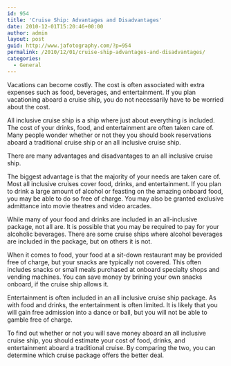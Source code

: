 ```yaml
---
id: 954
title: 'Cruise Ship: Advantages and Disadvantages'
date: 2010-12-01T15:20:46+00:00
author: admin
layout: post
guid: http://www.jafotography.com/?p=954
permalink: /2010/12/01/cruise-ship-advantages-and-disadvantages/
categories:
  - General
---
```

Vacations can become costly. The cost is often associated with extra expenses such as food, beverages, and entertainment. If you plan vacationing aboard a cruise ship, you do not necessarily have to be worried about the cost. 

All inclusive cruise ship is a ship where just about everything is included. The cost of your drinks, food, and entertainment are often taken care of. Many people wonder whether or not they you should book reservations aboard a traditional cruise ship or an all inclusive cruise ship.

There are many advantages and disadvantages to an all inclusive cruise ship. 

The biggest advantage is that the majority of your needs are taken care of. Most all inclusive cruises cover food, drinks, and entertainment. If you plan to drink a large amount of alcohol or feasting on the amazing onboard food, you may be able to do so free of charge. You may also be granted exclusive admittance into movie theatres and video arcades. 

While many of your food and drinks are included in an all-inclusive package, not all are. It is possible that you may be required to pay for your alcoholic beverages. There are some cruise ships where alcohol beverages are included in the package, but on others it is not.

When it comes to food, your food at a sit-down restaurant may be provided free of charge, but your snacks are typically not covered. This often includes snacks or small meals purchased at onboard specialty shops and vending machines. You can save money by brining your own snacks onboard, if the cruise ship allows it. 

Entertainment is often included in an all inclusive cruise ship package. As with food and drinks, the entertainment is often limited. It is likely that you will gain free admission into a dance or ball, but you will not be able to gamble free of charge. 

To find out whether or not you will save money aboard an all inclusive cruise ship, you should estimate your cost of food, drinks, and entertainment aboard a traditional cruise. By comparing the two, you can determine which cruise package offers the better deal.